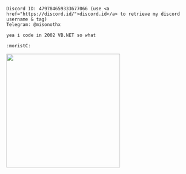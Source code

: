 ```
Discord ID: 479784659333677066 (use <a href="https://discord.id/">discord.id</a> to retrieve my discord username & tag)
Telegram: @misonothx

yea i code in 2002 VB.NET so what

:moristC:
```
<img src="https://i.ibb.co/txJHPmn/1609044691286.png" width="300" height="300">
<!--


me at your door:</br>
<p align="center">
  <img src="https://i.ibb.co/M1sQ9rY/sonicthehedgehog-20210512-0001.jpg" align="center" width="1000" height="200">
</p>


**miso-xyz/miso-xyz** is a ✨ _special_ ✨ repository because its `README.md` (this file) appears on your GitHub profile.

Here are some ideas to get you started:

- 🔭 I’m currently working on ...
- 🌱 I’m currently learning ...
- 👯 I’m looking to collaborate on ...
- 🤔 I’m looking for help with ...
- 💬 Ask me about ...
- 📫 How to reach me: ...
- 😄 Pronouns: ...
- ⚡ Fun fact: ...
-->
